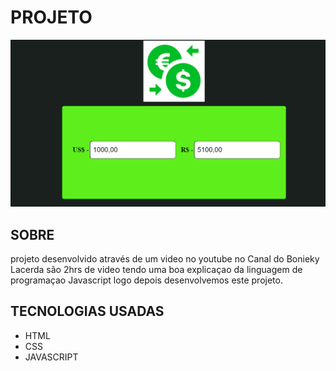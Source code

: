 # PROJETO
<img src="assets/Design/cambio.gif">

## SOBRE
projeto desenvolvido através de um video no youtube no Canal do Bonieky Lacerda são 2hrs de video tendo uma boa explicaçao da linguagem de programaçao Javascript logo depois desenvolvemos este projeto.

## TECNOLOGIAS USADAS
- HTML
- CSS
- JAVASCRIPT